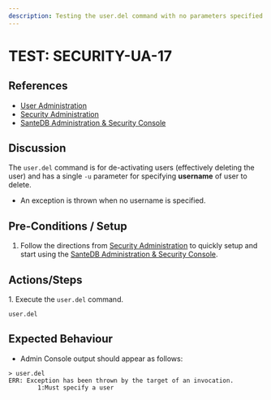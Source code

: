 ```yaml
---
description: Testing the user.del command with no parameters specified.
---
```


# TEST: SECURITY-UA-17

## References

* [User Administration](../../../../../../operations/server-administration/santedb-icdr-admin-console/user-administration.md)
* [Security Administration](../../../../../../operations/system-administration/security-administration/#demo-environment)&#x20;
* [SanteDB Administration & Security Console](../../../../../../operations/server-administration/santedb-icdr-admin-console/)

## Discussion

The `user.del` command is for de-activating users (effectively deleting the user) and has a single `-u` parameter for specifying **username** of user to delete.&#x20;

* An exception is thrown when no username is specified.

## Pre-Conditions / Setup

1. Follow the directions from [Security Administration](../../../../../../operations/system-administration/security-administration/#demo-environment) to quickly setup and start using the [SanteDB Administration & Security Console](../../../../../../operations/server-administration/santedb-icdr-admin-console/).

## Actions/Steps

1\. Execute the `user.del` command.

```
user.del
```

## Expected Behaviour

* Admin Console output should appear as follows:

```
> user.del
ERR: Exception has been thrown by the target of an invocation.
        1:Must specify a user
```
